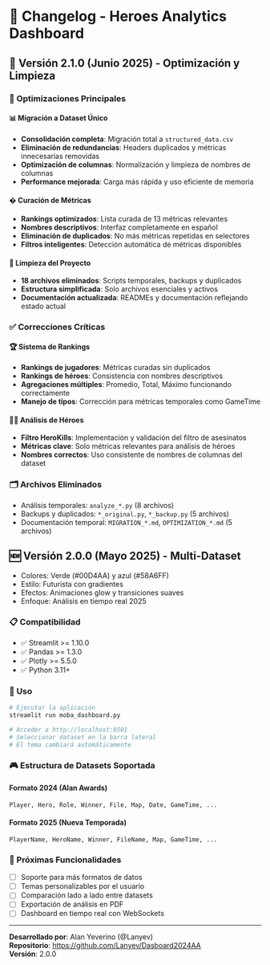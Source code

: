 # 📝 Changelog - Heroes Analytics Dashboard

## 🧹 Versión 2.1.0 (Junio 2025) - Optimización y Limpieza

### 🚀 Optimizaciones Principales

#### 📊 Migración a Dataset Único
- **Consolidación completa**: Migración total a `structured_data.csv`
- **Eliminación de redundancias**: Headers duplicados y métricas innecesarias removidas
- **Optimización de columnas**: Normalización y limpieza de nombres de columnas
- **Performance mejorada**: Carga más rápida y uso eficiente de memoria

#### � Curación de Métricas
- **Rankings optimizados**: Lista curada de 13 métricas relevantes
- **Nombres descriptivos**: Interfaz completamente en español
- **Eliminación de duplicados**: No más métricas repetidas en selectores
- **Filtros inteligentes**: Detección automática de métricas disponibles

#### 🧹 Limpieza del Proyecto
- **18 archivos eliminados**: Scripts temporales, backups y duplicados
- **Estructura simplificada**: Solo archivos esenciales y activos
- **Documentación actualizada**: READMEs y documentación reflejando estado actual

### ✅ Correcciones Críticas

#### 🏆 Sistema de Rankings
- **Rankings de jugadores**: Métricas curadas sin duplicados
- **Rankings de héroes**: Consistencia con nombres descriptivos
- **Agregaciones múltiples**: Promedio, Total, Máximo funcionando correctamente
- **Manejo de tipos**: Corrección para métricas temporales como GameTime

#### 🦸‍♂️ Análisis de Héroes  
- **Filtro HeroKills**: Implementación y validación del filtro de asesinatos
- **Métricas clave**: Solo métricas relevantes para análisis de héroes
- **Nombres correctos**: Uso consistente de nombres de columnas del dataset

### 🗂️ Archivos Eliminados
- Análisis temporales: `analyze_*.py` (8 archivos)
- Backups y duplicados: `*_original.py`, `*_backup.py` (5 archivos)  
- Documentación temporal: `MIGRATION_*.md`, `OPTIMIZATION_*.md` (5 archivos)

## 🆕 Versión 2.0.0 (Mayo 2025) - Multi-Dataset
- Colores: Verde (#00D4AA) y azul (#58A6FF)
- Estilo: Futurista con gradientes
- Efectos: Animaciones glow y transiciones suaves
- Enfoque: Análisis en tiempo real 2025

### 📋 Compatibilidad
- ✅ Streamlit >= 1.10.0
- ✅ Pandas >= 1.3.0
- ✅ Plotly >= 5.5.0
- ✅ Python 3.11+

### 🚀 Uso
```bash
# Ejecutar la aplicación
streamlit run moba_dashboard.py

# Acceder a http://localhost:8501
# Seleccionar dataset en la barra lateral
# El tema cambiará automáticamente
```

### 🎮 Estructura de Datasets Soportada

#### Formato 2024 (Alan Awards)
```
Player, Hero, Role, Winner, File, Map, Date, GameTime, ...
```

#### Formato 2025 (Nueva Temporada)
```
PlayerName, HeroName, Winner, FileName, Map, GameTime, ...
```

### 🔮 Próximas Funcionalidades
- [ ] Soporte para más formatos de datos
- [ ] Temas personalizables por el usuario
- [ ] Comparación lado a lado entre datasets
- [ ] Exportación de análisis en PDF
- [ ] Dashboard en tiempo real con WebSockets

---
**Desarrollado por**: Alan Yeverino (@Lanyev)  
**Repositorio**: https://github.com/Lanyev/Dasboard2024AA  
**Versión**: 2.0.0
